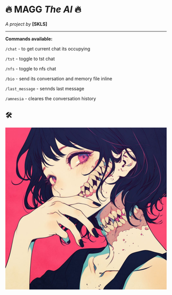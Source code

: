 # 🔥 MAGG  _The AI_ 🔥

_A project by_ **[SKLS]**

---
**Commands available:**

`/chat` - to get current chat its occupying

`/tst` - toggle to tst chat

`/nfs` - toggle to nfs chat

`/bio` - send its conversation and memory file inline

`/last_message` - sennds last message

`/amnesia` - cleares the conversation history

## 🛠️ 

![My Photo](./MAGG.jpg)
